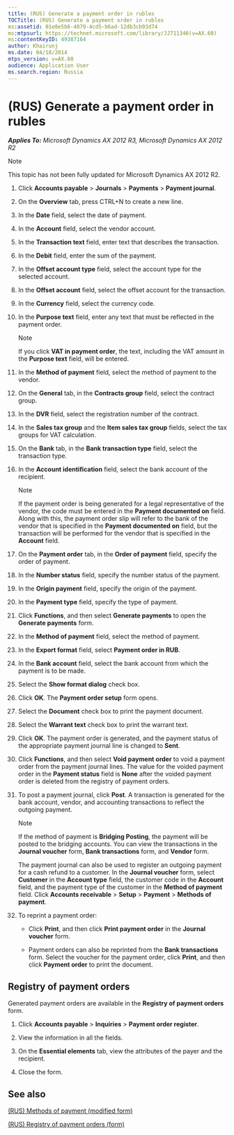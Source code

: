 ```yaml
---
title: (RUS) Generate a payment order in rubles
TOCTitle: (RUS) Generate a payment order in rubles
ms:assetid: 01e8e5b6-4079-4cd5-b6ad-12db3cb93d74
ms:mtpsurl: https://technet.microsoft.com/library/JJ711346(v=AX.60)
ms:contentKeyID: 49387164
author: Khairunj
ms.date: 04/18/2014
mtps_version: v=AX.60
audience: Application User
ms.search.region: Russia
---
```


# (RUS) Generate a payment order in rubles 


_**Applies To:** Microsoft Dynamics AX 2012 R3, Microsoft Dynamics AX 2012 R2_


> [!NOTE]
> <P>This topic has not been fully updated for Microsoft Dynamics AX 2012 R2.</P>



1.  Click **Accounts payable** \> **Journals** \> **Payments** \> **Payment journal**.

2.  On the **Overview** tab, press CTRL+N to create a new line.

3.  In the **Date** field, select the date of payment.

4.  In the **Account** field, select the vendor account.

5.  In the **Transaction text** field, enter text that describes the transaction.

6.  In the **Debit** field, enter the sum of the payment.

7.  In the **Offset account type** field, select the account type for the selected account.

8.  In the **Offset account** field, select the offset account for the transaction.

9.  In the **Currency** field, select the currency code.

10. In the **Purpose text** field, enter any text that must be reflected in the payment order.
    

    > [!NOTE]
    > <P>If you click <STRONG>VAT in payment order</STRONG>, the text, including the VAT amount in the <STRONG>Purpose text</STRONG> field, will be entered.</P>



11. In the **Method of payment** field, select the method of payment to the vendor.

12. On the **General** tab, in the **Contracts group** field, select the contract group.

13. In the **DVR** field, select the registration number of the contract.

14. In the **Sales tax group** and the **Item sales tax group** fields, select the tax groups for VAT calculation.

15. On the **Bank** tab, in the **Bank transaction type** field, select the transaction type.

16. In the **Account identification** field, select the bank account of the recipient.
    

    > [!NOTE]
    > <P>If the payment order is being generated for a legal representative of the vendor, the code must be entered in the <STRONG>Payment documented on</STRONG> field. Along with this, the payment order slip will refer to the bank of the vendor that is specified in the <STRONG>Payment documented on</STRONG> field, but the transaction will be performed for the vendor that is specified in the <STRONG>Account</STRONG> field.</P>



17. On the **Payment order** tab, in the **Order of payment** field, specify the order of payment.

18. In the **Number status** field, specify the number status of the payment.

19. In the **Origin payment** field, specify the origin of the payment.

20. In the **Payment type** field, specify the type of payment.

21. Click **Functions**, and then select **Generate payments** to open the **Generate payments** form.

22. In the **Method of payment** field, select the method of payment.

23. In the **Export format** field, select **Payment order in RUB**.

24. In the **Bank account** field, select the bank account from which the payment is to be made.

25. Select the **Show format dialog** check box.

26. Click **OK**. The **Payment order setup** form opens.

27. Select the **Document** check box to print the payment document.

28. Select the **Warrant text** check box to print the warrant text.

29. Click **OK**. The payment order is generated, and the payment status of the appropriate payment journal line is changed to **Sent**.

30. Click **Functions**, and then select **Void payment order** to void a payment order from the payment journal lines. The value for the voided payment order in the **Payment status** field is **None** after the voided payment order is deleted from the registry of payment orders.

31. To post a payment journal, click **Post**. A transaction is generated for the bank account, vendor, and accounting transactions to reflect the outgoing payment.
    

    > [!NOTE]
    > <P>If the method of payment is <STRONG>Bridging Posting</STRONG>, the payment will be posted to the bridging accounts. You can view the transactions in the <STRONG>Journal voucher</STRONG> form, <STRONG>Bank transactions</STRONG> form, and <STRONG>Vendor</STRONG> form.</P>

    
    The payment journal can also be used to register an outgoing payment for a cash refund to a customer. In the **Journal voucher** form, select **Customer** in the **Account type** field, the customer code in the **Account** field, and the payment type of the customer in the **Method of payment** field. Click **Accounts receivable** \> **Setup** \> **Payment** \> **Methods of payment**.

32. To reprint a payment order:
    
      - Click **Print**, and then click **Print payment order** in the **Journal voucher** form.
    
      - Payment orders can also be reprinted from the **Bank transactions** form. Select the voucher for the payment order, click **Print**, and then click **Payment order** to print the document.

## Registry of payment orders

Generated payment orders are available in the **Registry of payment orders** form.

1.  Click **Accounts payable** \> **Inquiries** \> **Payment order register**.

2.  View the information in all the fields.

3.  On the **Essential elements** tab, view the attributes of the payer and the recipient.

4.  Close the form.

## See also

[(RUS) Methods of payment (modified form)](https://technet.microsoft.com/library/jj665379\(v=ax.60\))

[(RUS) Registry of payment orders (form)](https://technet.microsoft.com/library/jj711545\(v=ax.60\))

  


